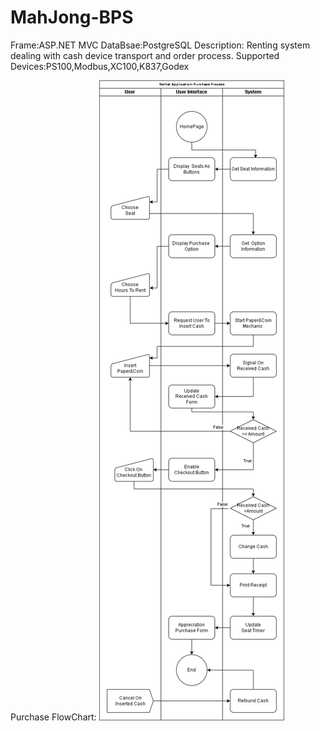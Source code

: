 # MahJong-BPS
Frame:ASP.NET MVC
DataBsae:PostgreSQL
Description:
Renting system dealing with cash device transport and order process.
Supported Devices:PS100,Modbus,XC100,K837,Godex

Purchase FlowChart:
![image](https://github.com/luffeTW/MahJong-BPS/blob/main/PurchaseFlow.drawio.png)
